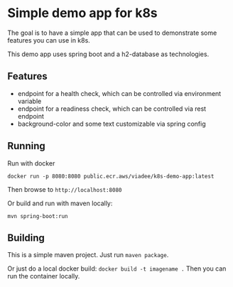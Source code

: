 # Simple demo app for k8s

The goal is to have a simple app that can be used to demonstrate some features you can use in k8s.

This demo app uses spring boot and a h2-database as technologies.

## Features

 - endpoint for a health check, which can be controlled via environment variable
 - endpoint for a readiness check, which can be controlled via rest endpoint
 - background-color and some text customizable via spring config

 ## Running

 Run with docker
 ```shell
 docker run -p 8080:8080 public.ecr.aws/viadee/k8s-demo-app:latest
 ```

 Then browse to `http://localhost:8080`

Or build and run with maven locally:

 ```shell
 mvn spring-boot:run
 ```

 ## Building

 This is a simple maven project. Just run `maven package`.

 Or just do a local docker build: `docker build -t imagename .`
 Then you can run the container locally.
